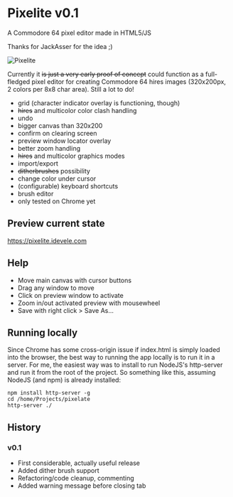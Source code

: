 # Pixelite v0.1
A Commodore 64 pixel editor made in HTML5/JS

Thanks for JackAsser for the idea ;)

![Pixelite](https://i.imgur.com/ymENzfl.png)

Currently it ~~is just a very early proof of concept~~ could function as a full-fledged pixel editor for creating Commodore 64 hires images (320x200px, 2 colors per 8x8 char area). Still a lot to do!

- grid (character indicator overlay is functioning, though)
- ~~hires~~ and multicolor color clash handling
- undo
- bigger canvas than 320x200
- confirm on clearing screen
- preview window locator overlay
- better zoom handling
- ~~hires~~ and multicolor graphics modes
- import/export
- ~~ditherbrushes~~ possibility
- change color under cursor
- (configurable) keyboard shortcuts
- brush editor
- only tested on Chrome yet

## Preview current state

https://pixelite.idevele.com

## Help

- Move main canvas with cursor buttons
- Drag any window to move
- Click on preview window to activate
- Zoom in/out activated preview with mousewheel
- Save with right click > Save As...

## Running locally

Since Chrome has some cross-origin issue if index.html is simply loaded into the browser, the best way to running the app locally is to run it in a server. For me, the easiest way was to install to run NodeJS's http-server and run it from the root of the project. So something like this, assuming NodeJS (and npm) is already installed:

~~~
npm install http-server -g
cd /home/Projects/pixelate
http-server ./
~~~

## History

### v0.1

- First considerable, actually useful release
- Added dither brush support
- Refactoring/code cleanup, commenting
- Added warning message before closing tab